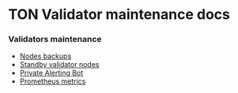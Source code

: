 # TON Validator maintenance docs

### Validators maintenance
  * [Nodes backups](/nodes/mytonctrl-backup-restore.md)
  * [Standby validator nodes](/nodes/mytonctrl-validator-standby.md)
  * [Private Alerting Bot](/nodes/mytonctrl-private-alerting.md)
  * [Prometheus metrics](/nodes/mytonctrl-prometheus.md)